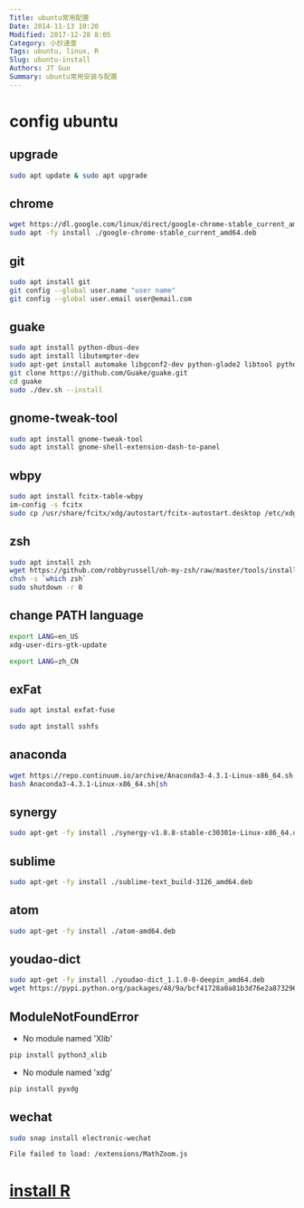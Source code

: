 ```yaml
---
Title: ubuntu常用配置
Date: 2014-11-13 10:20
Modified: 2017-12-28 8:05
Category: 小抄速查
Tags: ubuntu, linux, R
Slug: ubuntu-install
Authors: JT Guo
Summary: ubuntu常用安装与配置
---
```

# config ubuntu

## upgrade

```sh
sudo apt update & sudo apt upgrade
```

## chrome

```sh
wget https://dl.google.com/linux/direct/google-chrome-stable_current_amd64.deb
sudo apt -fy install ./google-chrome-stable_current_amd64.deb
```

## git

```sh
sudo apt install git
git config --global user.name "user name"
git config --global user.email user@email.com
```

## guake

```sh
sudo apt install python-dbus-dev
sudo apt install libutempter-dev
sudo apt-get install automake libgconf2-dev python-glade2 libtool python-keybinder
git clone https://github.com/Guake/guake.git
cd guake
sudo ./dev.sh --install
```

## gnome-tweak-tool

```sh
sudo apt install gnome-tweak-tool
sudo apt install gnome-shell-extension-dash-to-panel
```

## wbpy

```sh
sudo apt install fcitx-table-wbpy
im-config -s fcitx
sudo cp /usr/share/fcitx/xdg/autostart/fcitx-autostart.desktop /etc/xdg/autostart/
```

## zsh

```sh
sudo apt install zsh
wget https://github.com/robbyrussell/oh-my-zsh/raw/master/tools/install.sh -O - | zsh
chsh -s `which zsh`
sudo shutdown -r 0
```

## change PATH language

```sh
export LANG=en_US
xdg-user-dirs-gtk-update

export LANG=zh_CN
```

## exFat

```sh
sudo apt instal exfat-fuse

sudo apt install sshfs
```

## anaconda

```sh
wget https://repo.continuum.io/archive/Anaconda3-4.3.1-Linux-x86_64.sh
bash Anaconda3-4.3.1-Linux-x86_64.sh|sh
```

## synergy

```sh
sudo apt-get -fy install ./synergy-v1.8.8-stable-c30301e-Linux-x86_64.deb
```

## sublime

```sh
sudo apt-get -fy install ./sublime-text_build-3126_amd64.deb
```

## atom

```sh
sudo apt-get -fy install ./atom-amd64.deb
```

## youdao-dict

```sh
sudo apt-get -fy install ./youdao-dict_1.1.0-0-deepin_amd64.deb
wget https://pypi.python.org/packages/48/9a/bcf41728a0a81b3d76e2a873296c2912300c653f9e6453c760a50bd2ef93/python-xlib-0.19.tar.bz2
```

## ModuleNotFoundError

+ No module named 'Xlib'

```sh
pip install python3_xlib
```

+ No module named 'xdg'

```sh
pip install pyxdg
```

## wechat

```sh
sudo snap install electronic-wechat

File failed to load: /extensions/MathZoom.js
```

# [install R](R-and-Rstudio)
